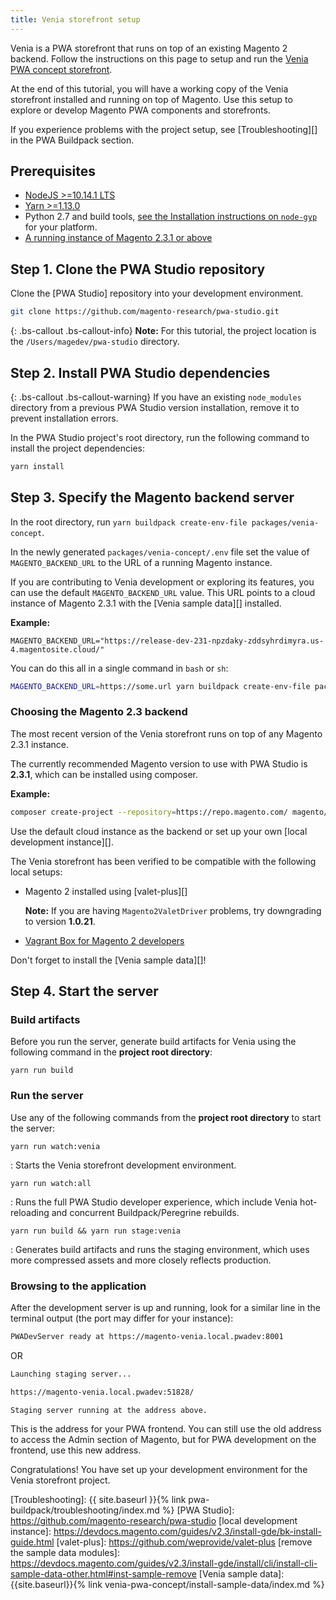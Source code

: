 ```yaml
---
title: Venia storefront setup
---
```


Venia is a PWA storefront that runs on top of an existing Magento 2 backend.
Follow the instructions on this page to setup and run the [Venia PWA concept storefront][].

At the end of this tutorial, you will have a working copy of the Venia storefront installed and running on top of Magento.
Use this setup to explore or develop Magento PWA components and storefronts.

If you experience problems with the project setup, see [Troubleshooting][] in the PWA Buildpack section.

## Prerequisites

* [NodeJS >=10.14.1 LTS](https://nodejs.org/en/)
* [Yarn >=1.13.0](https://yarnpkg.com)
* Python 2.7 and build tools, [see the Installation instructions on `node-gyp`](https://github.com/nodejs/node-gyp#installation) for your platform.
* [A running instance of Magento 2.3.1 or above](#choosing-the-magento-23-backend)


## Step 1. Clone the PWA Studio repository

Clone the [PWA Studio] repository into your development environment.

``` sh
git clone https://github.com/magento-research/pwa-studio.git
```

{: .bs-callout .bs-callout-info}
**Note:**
For this tutorial, the project location is the `/Users/magedev/pwa-studio` directory.

## Step 2. Install PWA Studio dependencies

{: .bs-callout .bs-callout-warning}
If you have an existing `node_modules` directory from a previous PWA Studio version installation, remove it to prevent installation errors.

In the PWA Studio project's root directory, run the following command to install the project dependencies:

``` sh
yarn install
```

## Step 3. Specify the Magento backend server

In the root directory, run `yarn buildpack create-env-file packages/venia-concept`.

In the newly generated `packages/venia-concept/.env` file set the value of `MAGENTO_BACKEND_URL` to the URL of a running Magento instance.

If you are contributing to Venia development or exploring its features, you can use the default `MAGENTO_BACKEND_URL` value.
This URL points to a cloud instance of Magento 2.3.1 with the [Venia sample data][] installed.

**Example:**
``` text
MAGENTO_BACKEND_URL="https://release-dev-231-npzdaky-zddsyhrdimyra.us-4.magentosite.cloud/"
```

You can do this all in a single command in `bash` or `sh`:

```sh
MAGENTO_BACKEND_URL=https://some.url yarn buildpack create-env-file packages/venia-concept
```

### Choosing the Magento 2.3 backend

The most recent version of the Venia storefront runs on top of any Magento 2.3.1 instance.

The currently recommended Magento version to use with PWA Studio is **2.3.1**, which can be installed using composer.

**Example:**

```sh
composer create-project --repository=https://repo.magento.com/ magento/project-community-edition:2.3.1 [destination directory]
```

Use the default cloud instance as the backend or set up your own [local development instance][].

The Venia storefront has been verified to be compatible with the following local setups:

* Magento 2 installed using [valet-plus][]

  **Note:** If you are having `Magento2ValetDriver` problems, try downgrading to version **1.0.21**.

* [Vagrant Box for Magento 2 developers][]

Don't forget to install the [Venia sample data][]!

## Step 4. Start the server

### Build artifacts

Before you run the server, generate build artifacts for Venia using the following command in the **project root directory**:

`yarn run build`

### Run the server

Use any of the following commands from the **project root directory** to start the server:

`yarn run watch:venia`

: Starts the Venia storefront development environment.

`yarn run watch:all`

: Runs the full PWA Studio developer experience, which include Venia hot-reloading and concurrent Buildpack/Peregrine rebuilds.

`yarn run build && yarn run stage:venia`

: Generates build artifacts and runs the staging environment, which uses more compressed assets and more closely reflects production.

### Browsing to the application

After the development server is up and running, look for a similar line in the terminal output (the port may differ for your instance):

``` sh
PWADevServer ready at https://magento-venia.local.pwadev:8001
```

OR

``` sh
Launching staging server...

https://magento-venia.local.pwadev:51828/

Staging server running at the address above.
```

This is the address for your PWA frontend.
You can still use the old address to access the Admin section of Magento, but
for PWA development on the frontend, use this new address.

Congratulations! You have set up your development environment for the Venia storefront project.

[Venia PWA concept storefront]: https://github.com/magento-research/pwa-studio/tree/master/packages/venia-concept
[Vagrant Box for Magento 2 developers]: https://github.com/paliarush/magento2-vagrant-for-developers
[Troubleshooting]: {{ site.baseurl }}{% link pwa-buildpack/troubleshooting/index.md %}
[PWA Studio]: https://github.com/magento-research/pwa-studio
[local development instance]: https://devdocs.magento.com/guides/v2.3/install-gde/bk-install-guide.html
[valet-plus]: https://github.com/weprovide/valet-plus
[remove the sample data modules]: https://devdocs.magento.com/guides/v2.3/install-gde/install/cli/install-cli-sample-data-other.html#inst-sample-remove
[Venia sample data]: {{site.baseurl}}{% link venia-pwa-concept/install-sample-data/index.md %}

